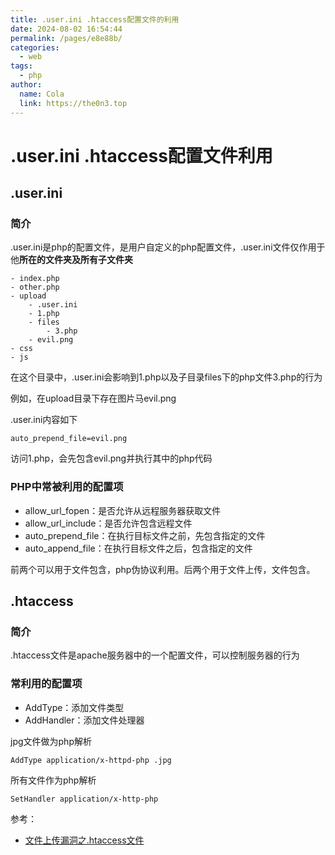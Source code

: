 ```yaml
---
title: .user.ini .htaccess配置文件的利用
date: 2024-08-02 16:54:44
permalink: /pages/e8e88b/
categories:
  - web
tags:
  - php
author: 
  name: Cola
  link: https://the0n3.top
---
```

# .user.ini .htaccess配置文件利用

## .user.ini

### 简介

.user.ini是php的配置文件，是用户自定义的php配置文件，.user.ini文件仅作用于他**所在的文件夹及所有子文件夹**

```
- index.php
- other.php
- upload
    - .user.ini
    - 1.php
    - files
        - 3.php
    - evil.png
- css
- js
```

在这个目录中，.user.ini会影响到1.php以及子目录files下的php文件3.php的行为

例如，在upload目录下存在图片马evil.png

.user.ini内容如下
```
auto_prepend_file=evil.png
```

访问1.php，会先包含evil.png并执行其中的php代码

### PHP中常被利用的配置项

- allow_url_fopen：是否允许从远程服务器获取文件
- allow_url_include：是否允许包含远程文件
- auto_prepend_file：在执行目标文件之前，先包含指定的文件
- auto_append_file：在执行目标文件之后，包含指定的文件

前两个可以用于文件包含，php伪协议利用。后两个用于文件上传，文件包含。

## .htaccess

### 简介

.htaccess文件是apache服务器中的一个配置文件，可以控制服务器的行为

### 常利用的配置项

- AddType：添加文件类型
- AddHandler：添加文件处理器

jpg文件做为php解析
```.htacesss
AddType application/x-httpd-php .jpg
```

所有文件作为php解析
```.htaccess
SetHandler application/x-http-php
```

参考：

- [文件上传漏洞之.htaccess文件](https://blog.csdn.net/weixin_65279640/article/details/137843949)